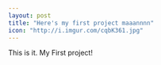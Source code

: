 ```yaml
---
layout: post
title: "Here's my first project maaannnn"
icon: "http://i.imgur.com/cqbK361.jpg"
---
```


This is it. My First project!
